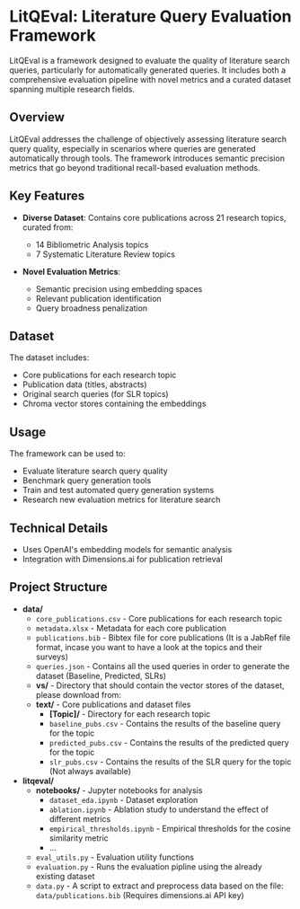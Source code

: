 # LitQEval: Literature Query Evaluation Framework

LitQEval is a framework designed to evaluate the quality of literature search queries, particularly for automatically generated queries. It includes both a comprehensive evaluation pipeline with novel metrics and a curated dataset spanning multiple research fields.

## Overview

LitQEval addresses the challenge of objectively assessing literature search query quality, especially in scenarios where queries are generated automatically through tools. The framework introduces semantic precision metrics that go beyond traditional recall-based evaluation methods.

## Key Features

- **Diverse Dataset**: Contains core publications across 21 research topics, curated from:
  - 14 Bibliometric Analysis topics
  - 7 Systematic Literature Review topics
  
- **Novel Evaluation Metrics**:
  - Semantic precision using embedding spaces
  - Relevant publication identification
  - Query broadness penalization

## Dataset

The dataset includes:
- Core publications for each research topic
- Publication data (titles, abstracts)
- Original search queries (for SLR topics)
- Chroma vector stores containing the embeddings

## Usage

The framework can be used to:
- Evaluate literature search query quality
- Benchmark query generation tools
- Train and test automated query generation systems
- Research new evaluation metrics for literature search

## Technical Details

- Uses OpenAI's embedding models for semantic analysis
- Integration with Dimensions.ai for publication retrieval

## Project Structure


- **data/**
  - `core_publications.csv` - Core publications for each research topic
  - `metadata.xlsx` - Metadata for each core publication
  - `publications.bib` - Bibtex file for core publications (It is a JabRef file format, incase you want to have a look at the topics and their surveys)
  - `queries.json` - Contains all the used queries in order to generate the dataset (Baseline, Predicted, SLRs) 
  - **vs/** - Directory that should contain the vector stores of the dataset, please download from: 
  - **text/** - Core publications and dataset files
      - **[Topic]/** - Directory for each research topic
      - `baseline_pubs.csv` - Contains the results of the baseline query for the topic
      - `predicted_pubs.csv` - Contains the results of the predicted query for the topic
      - `slr_pubs.csv` - Contains the results of the SLR query for the topic (Not always available)
- **litqeval/**
  - **notebooks/** - Jupyter notebooks for analysis
      - `dataset_eda.ipynb` - Dataset exploration
      - `ablation.ipynb` - Ablation study to understand the effect of different metrics
      - `empirical_thresholds.ipynb` - Empirical thresholds for the cosine similarity metric
      - ...
  - `eval_utils.py` - Evaluation utility functions
  - `evaluation.py` - Runs the evaluation pipline using the already existing dataset
  - `data.py` - A script to extract and preprocess data based on the file: `data/publications.bib` (Requires dimensions.ai API key)


